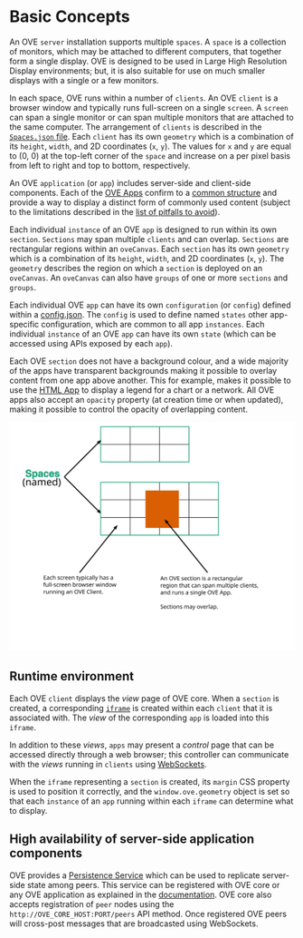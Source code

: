 # Basic Concepts

An OVE `server` installation supports multiple `spaces`. A `space` is a collection of monitors, which may be attached to different computers, that together form a single display. OVE is designed to be used in Large High Resolution Display environments; but, it is also suitable for use on much smaller displays with a single or a few monitors.

In each space, OVE runs within a number of `clients`. An OVE `client` is a browser window and typically runs full-screen on a single `screen`. A `screen` can span a single monitor or can span multiple monitors that are attached to the same computer. The arrangement of `clients` is described in the [`Spaces.json` file](SPACES_JSON.md). Each `client` has its own `geometry` which is a combination of its `height`, `width`, and 2D coordinates (`x`, `y`). The values for `x` and `y` are equal to (0, 0) at the top-left corner of the `space` and increase on a per pixel basis from left to right and top to bottom, respectively.

An OVE `application` (or `app`) includes server-side and client-side components. Each of the [OVE Apps](../ove-apps/README.md) confirm to a [common structure](APP_DEVELOPMENT.md) and provide a way to display a distinct form of commonly used content (subject to the limitations described in the [list of pitfalls to avoid](PITFALLS.md)).

Each individual `instance` of an OVE `app` is designed to run within its own `section`. `Sections` may span multiple `clients` and can overlap. `Sections` are rectangular regions within an `oveCanvas`. Each `section` has its own `geometry` which is a combination of its `height`, `width`, and 2D coordinates (`x`, `y`). The `geometry` describes the region on which a `section` is deployed on an `oveCanvas`. An `oveCanvas` can also have `groups` of one or more `sections` and `groups`.

Each individual OVE `app` can have its own `configuration` (or `config`) defined within a [config.json](APP_DEVELOPMENT.md). The `config` is used to define named `states` other app-specific configuration, which are common to all app `instances`. Each individual `instance` of an OVE `app` can have its own `state` (which can be accessed using APIs exposed by each `app`).

Each OVE `section` does not have a background colour, and a wide majority of the apps have transparent backgrounds making it possible to overlay content from one app above another. This for example, makes it possible to use the [HTML App](../ove-apps/packages/ove-app-html/README.md) to display a legend for a chart or a network. All OVE apps also accept an `opacity` property (at creation time or when updated), making it possible to control the opacity of overlapping content.

![](images/concepts.svg)

## Runtime environment

Each OVE `client` displays the *view* page of OVE core. When a `section` is created, a corresponding [`iframe`](https://developer.mozilla.org/en-US/docs/Web/HTML/Element/iframe) is created within each `client` that it is associated with. The *view* of the corresponding `app` is loaded into this `iframe`.

In addition to these *views*, `apps` may present a *control* page that can be accessed directly through a web browser; this controller can communicate with the *views* running in `clients` using [WebSockets](https://developer.mozilla.org/en-US/docs/Web/API/WebSockets_API).

When the `iframe` representing a `section` is created, its `margin` CSS property is used to position it correctly, and the `window.ove.geometry` object is set so that each `instance` of an `app` running within each `iframe` can determine what to display.


## High availability of server-side application components

OVE provides a [Persistence Service](../ove-services/packages/ove-service-persistence-inmemory/README.md) which can be used to replicate server-side state among peers. This service can be registered with OVE core or any OVE application as explained in the [documentation](../ove-services/packages/ove-service-persistence-inmemory/README.md). OVE core also accepts registration of `peer` nodes using the `http://OVE_CORE_HOST:PORT/peers` API method. Once registered OVE peers will cross-post messages that are broadcasted using WebSockets.
